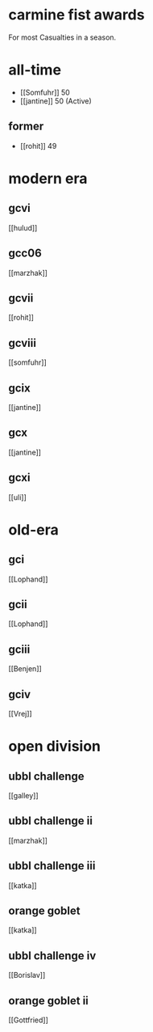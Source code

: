 # carmine fist awards

For most Casualties in a season.

# all-time

* [[Somfuhr]] 50
* [[jantine]] 50 (Active)


## former

* [[rohit]] 49

# modern era

## gcvi

[[hulud]]

## gcc06

[[marzhak]]

## gcvii

[[rohit]]

## gcviii

[[somfuhr]]

## gcix

[[jantine]]

## gcx

[[jantine]]

## gcxi

[[uli]]

# old-era

## gci

[[Lophand]]

## gcii

[[Lophand]]

## gciii

[[Benjen]]

## gciv

[[Vrej]]

# open division

## ubbl challenge

[[galley]]

## ubbl challenge ii

[[marzhak]]

## ubbl challenge iii

[[katka]]

## orange goblet

[[katka]]

## ubbl challenge iv

[[Borislav]]

## orange goblet ii

[[Gottfried]]
